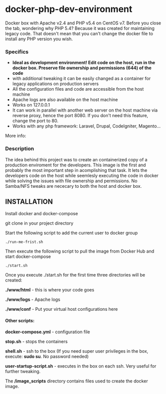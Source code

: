 # docker-php-dev-environment
Docker box with Apache v2.4 and PHP v5.4 on CentOS v7. Before you close the tab, wondering why PHP 5.4? Because it was created for maintaining legacy code. That doesn't mean that you can't change the docker file to install any PHP version you wish.

### Specifics
- **Ideal as development environment! Edit code on the host, run in the docker box. Preserve file ownership and permissions (644) of the code**
- with additional tweaking it can be easily changed as a container for legacy applications on production servers
- All the configuration files and code are accessible from the host machine
- Apache logs are also available on the host machine
- Works on 127.0.0.1
- It can work in parallel with another web server on the host machine via reverse proxy, hence the port 8080. If you don't need this feature, change the port to 80.
- Works with any php framework: Laravel, Drupal, CodeIgniter, Magento...

More info:

### Description

The idea behind this project was to create an containerized copy of a production enviroment for the developers. This image is the first and probably the most important step in acomplishing that task. It lets the developers code on the host while seemlesly executing the code in docker while solving the issues with file ownership and permissions.
No Samba/NFS tweaks are nececary to  both the host and docker box.

## INSTALLATION
Install docker and docker-compose

git clone in your project directory

Start the following script to add the current user to docker group

	./run-me-frist.sh

Then execute the following script to pull the image from Docker Hub and start docker-compose

	./start.sh

Once you execute ./start.sh for the first time three directories will be created:

**./www/html** - this is where your code goes

**./www/logs** - Apache logs

**./www/conf** - Put your virtual host configurations here

#### Other scripts:

**docker-compose.yml** - configuration file

**stop.sh** - stops the containers

**shell.sh** - ssh to the box (If you need super user privileges in the box, execute: **sudo su**. No password needed)

**user-startup-script.sh** - executes in the box on each ssh. Very useful for further tweaking.

The **/image_scripts** directory contains files used to create the docker image.
